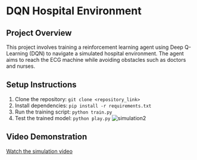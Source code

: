 # DQN Hospital Environment

## Project Overview
This project involves training a reinforcement learning agent using Deep Q-Learning (DQN) to navigate a simulated hospital environment. The agent aims to reach the ECG machine while avoiding obstacles such as doctors and nurses.

## Setup Instructions
1. Clone the repository: `git clone <repository_link>`
2. Install dependencies: `pip install -r requirements.txt`
3. Run the training script: `python train.py`
4. Test the trained model: `python play.py`
![simulation2](https://github.com/user-attachments/assets/b77e6773-3f32-4fce-be35-ffcddae59801)

## Video Demonstration
[Watch the simulation video](<video_link>)
